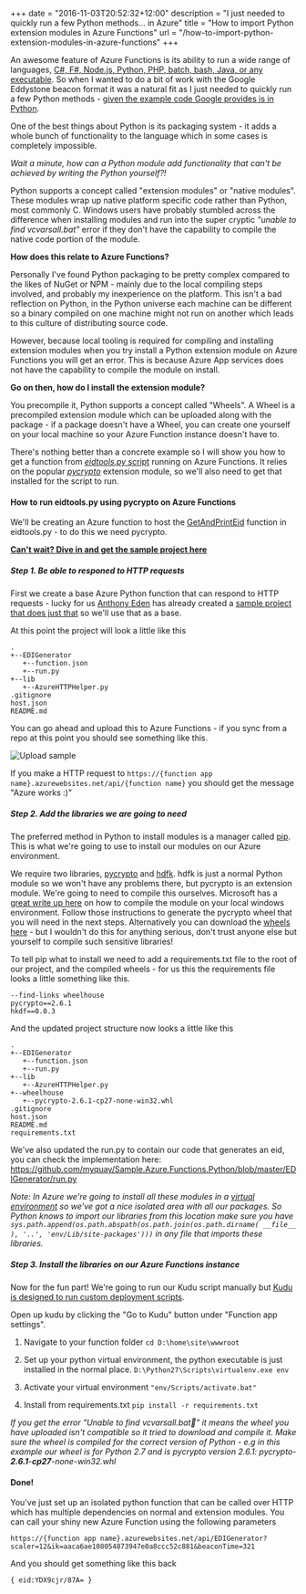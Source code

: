 +++
date = "2016-11-03T20:52:32+12:00"
description = "I just needed to quickly run a few Python methods... in Azure"
title = "How to import Python extension modules in Azure Functions"
url = "/how-to-import-python-extension-modules-in-azure-functions"
+++

An awesome feature of Azure Functions is its ability to run a wide range of languages,  [C#, F#, Node.js, Python, PHP, batch, bash, Java, or any executable](https://azure.microsoft.com/en-us/documentation/articles/functions-overview/). So when I wanted to do a bit of work with the Google Eddystone beacon format it was a natural fit as I just needed to quickly run a few Python methods - [given the example code Google provides is in Python](https://github.com/google/eddystone/tree/master/eddystone-eid).

One of the best things about Python is its packaging system - it adds a whole bunch of functionality to the language which in some cases is completely impossible. 

*Wait a minute, how can a Python module add functionality that can't be achieved by writing the Python yourself?!*

Python supports a concept called "extension modules" or "native modules". These modules wrap up native platform specific code rather than Python, most commonly C. Windows users have probably stumbled across the difference when installing modules and run into the super cryptic _"unable to find vcvarsall.bat"_ error if they don't have the capability to compile the native code portion of the module.

**How does this relate to Azure Functions?**

Personally I've found Python packaging to be pretty complex compared to the likes of NuGet or NPM - mainly due to the local compiling steps involved, and probably my inexperience on the platform. This isn't a bad reflection on Python, in the Python universe each machine can be different so a binary compiled on one machine might not run on another which leads to this culture of distributing source code.

However, because local tooling is required for compiling and installing extension modules when you try install a Python extension module on Azure Functions you will get an error. This is because Azure App services does not have the capability to compile the module on install.

**Go on then, how do I install the extension module?**

You precompile it, Python supports a concept called "Wheels". A Wheel is a precompiled extension module which can be uploaded along with the package - if a package doesn't have a Wheel, you can create one yourself on your local machine so your Azure Function instance doesn't have to. 

There's nothing better than a concrete example so I will show you how to get a function from [_eidtools.py_ script](https://github.com/google/eddystone/blob/master/eddystone-eid/tools/eidtools.py) running on Azure Functions. It relies on the popular _[pycrypto](pycrypto.org)_ extension module, so we'll also need to get that installed for the script to run.

#### How to run eidtools.py using pycrypto on Azure Functions

We'll be creating an Azure function to host the [GetAndPrintEid](https://github.com/google/eddystone/blob/master/eddystone-eid/tools/eidtools.py#L265) function in eidtools.py - to do this we need pycrypto.

**[Can't wait? Dive in and get the sample project here](https://github.com/myquay/Sample.Azure.Functions.Python)**

##### Step 1. Be able to responed to HTTP requests

First we create a base Azure Python function that can respond to HTTP requests - lucky for us [Anthony Eden](https://mediarealm.com.au/) has already created a [sample project that does just that](https://github.com/anthonyeden/Azure-Functions-Python-HTTP-Example) so we'll use that as a base.

At this point the project will look a little like this

```
.
+--EDIGenerator
   +--function.json       
   +--run.py              
+--lib                     
   +--AzureHTTPHelper.py
.gitignore
host.json
README.md
```

You can go ahead and upload this to Azure Functions - if you sync from a repo at this point you should see something like this.

![Upload sample](/images/edigenerator.png)

If you make a HTTP request to `https://{function app name}.azurewebsites.net/api/{function name}` you should get the message "Azure works :)"

##### Step 2. Add the libraries we are going to need

The preferred method in Python to install modules is a manager called [pip](https://docs.python.org/3/installing/). This is what we're going to use to install our modules on our Azure environment.

We require two libraries, [pycrypto](https://pypi.python.org/pypi/pycrypto) and [hdfk](https://pypi.python.org/pypi/hkdf). hdfk is just a normal Python module so we won't have any problems there, but pycrypto is an extension module. We're going to need to compile this ourselves. Microsoft has a [great write up here](https://blogs.msdn.microsoft.com/azureossds/2015/06/29/install-native-python-modules-on-azure-web-apps-api-apps/) on how to compile the module on your local windows environment. Follow those instructions to generate the pycrypto wheel that you will need in the next steps. Alternatively you can download the [wheels here](http://www.voidspace.org.uk/python/modules.shtml#pycrypto) - but I wouldn't do this for anything serious, don't trust anyone else but yourself to compile such sensitive libraries!

To tell pip what to install we need to add a requirements.txt file to the root of our project, and the compiled wheels - for us this the requirements file looks a little something like this.

```
--find-links wheelhouse
pycrypto==2.6.1
hkdf==0.0.3
```

And the updated project structure now looks a little like this

```
.
+--EDIGenerator
   +--function.json       
   +--run.py              
+--lib                     
   +--AzureHTTPHelper.py
+--wheelhouse
   +--pycrypto-2.6.1-cp27-none-win32.whl
.gitignore
host.json
README.md
requirements.txt
```

We've also updated the run.py to contain our code that generates an eid, you can check the implementation here: https://github.com/myquay/Sample.Azure.Functions.Python/blob/master/EDIGenerator/run.py

*Note: In Azure we're going to install all these modules in a [virtual environment](http://docs.python-guide.org/en/latest/dev/virtualenvs/) so we've got a nice isolated area with all our packages. So Python knows to import our libraries from this location make sure you have `sys.path.append(os.path.abspath(os.path.join(os.path.dirname( __file__ ), '..', 'env/Lib/site-packages')))` in any file that imports these libraries.*

##### Step 3. Install the libraries on our Azure Functions instance

Now for the fun part! We're going to run our Kudu script manually but [Kudu is designed to run custom deployment scripts](https://azure.microsoft.com/en-us/documentation/videos/custom-web-site-deployment-scripts-with-kudu/).

Open up kudu by clicking the "Go to Kudu" button under "Function app settings".

1. Navigate to your function folder
`cd D:\home\site\wwwroot`

2. Set up your python virtual environment, the python executable is just installed in the normal place.
`D:\Python27\Scripts\virtualenv.exe env`

3. Activate your virtual environment
`"env/Scripts/activate.bat"`

3. Install from requirements.txt
`pip install -r requirements.txt`

*If you get the error "Unable to find vcvarsall.bat" it means the wheel you have uploaded isn't compatible so it tried to download and compile it. Make sure the wheel is compiled for the correct version of Python - e.g in this example our wheel is for Python 2.7 and is pycrypto version 2.6.1: pycrypto-**2.6.1**-**cp27**-none-win32.whl*

#### Done!

You've just set up an isolated python function that can be called over HTTP which has multiple dependencies on normal and extension modules. You can call your shiny new Azure Function using the following parameters 


    https://{function app name}.azurewebsites.net/api/EDIGenerator?scaler=12&ik=aaca6ae108054873947e0a8ccc52c881&beaconTime=321


And you should get something like this back


    { eid:YDX9cjr/87A= }
